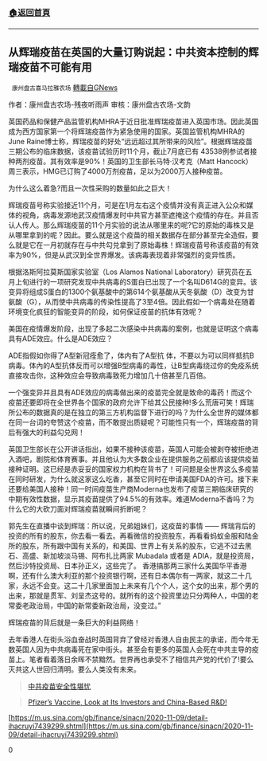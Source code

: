 ###  [:house:返回首頁](https://github.com/ourhimalayas/txt)
---

## 从辉瑞疫苗在英国的大量订购说起：中共资本控制的辉瑞疫苗不可能有用
` 康州盘古喜马拉雅农场` [轉載自GNews](https://gnews.org/zh-hans/610712/)

作者：康州盘古农场-残夜听雨声
审核：康州盘古农场-文韵

英国药品和保健产品监管机构MHRA于近日批准辉瑞疫苗进入英国市场。因此英国成为西方国家第一个将辉瑞疫苗作为紧急使用的国家。英国监管机构MHRA的June Raine博士称，辉瑞疫苗的好处“远远超过其所带来的风险”。根据辉瑞疫苗三期公布的临床数据，该疫苗试验历时11个月，截止7月底已有 43538例参试者接种两剂疫苗。其有效率是90%！英国的卫生部长马特·汉考克（Matt Hancock）周三表示，HMG已订购了4000万剂疫苗，足以为2000万人接种疫苗。

为什么这么着急?而且一次性采购的数量如此之巨大！

辉瑞疫苗号称实验接近11个月，可是在1月左右这个疫情并没有真正进入公众和媒体的视角，病毒发源地武汉疫情爆发时中共官方甚至遮掩这个疫情的存在。并且否认人传人。那么辉瑞疫苗的11个月实验的说法从哪里来的呢?它的原始的毒株又是从哪里拿到的呢？因此。要么就是这个疫苗的相关数据存在部分甚至完全造假，要么就是它在一月初就存在与中共勾兑拿到了原始毒株！辉瑞疫苗号称该疫苗的有效率为90%，但是从武汉到全世界爆发。该病毒表现着非常强烈的变异性质。

根据洛斯阿拉莫斯国家实验室（Los Alamos National Laboratory）研究员在五月上旬进行的一项研究发现中共病毒的S蛋白已出现了一个名叫D614G的变异。该变异将组成S蛋白的1300个氨基酸中的第614个氨基酸从天冬氨酸（D）改变为甘氨酸（G），从而使中共病毒的传染性提高了3至4倍。因此假如一个病毒处在随着环境变化疯狂的智能变异的阶段，如何保证疫苗的抗体有效呢？

美国在疫情爆发阶段，出现了多起二次感染中共病毒的案例，也就是证明这个病毒具有ADE效应。什么是ADE效应？

ADE指假如你得了A型新冠痊愈了，体内有了A型抗 体，不要以为可以同样抵抗B病毒。体內的A型抗体反而可以增强B型病毒的毒性，让B型病毒绕过你的免疫系统直接攻击你，这种效应会导致病毒致死力增加几十倍甚至几百倍。

一个强变异并且具有ADE效应的病毒做出来的疫苗完全就是致命的毒药！而这个疫苗还要即将在全世界各个国家的政府允许下给其公民接种!多么荒唐可笑！辉瑞所公布的数据真的是在独立的第三方机构监督下进行的吗？为什么全世界的媒体都在同一台词的夸赞这个疫苗，而不敢提出质疑呢？可能性只有一个，辉瑞疫苗的背后有强大的利益勾兑网！

英国卫生部长在公开讲话指出，如果不接种该疫苗，英国人可能会被剥夺被拒绝进入酒吧，剧院和体育赛事。并且他认为大多数企业在提供服务之前都应该提供疫苗接种证明。这已经是赤妥妥的国家权力机构在背书了！可问题是全世界这么多疫苗在同时研发，为什么就这家这么吃香，甚至它同时在申请美国FDA的许可。接下来还要给美国人接种！同一时间疫苗生产商Moderna也发布了疫苗三期临床研究的中期有效性数据，显示其疫苗提供了94.5%的有效率。难道Moderna不香吗？为什么它的大砍刀面对辉瑞疫苗就瞬间折断呢？

郭先生在直播中谈到辉瑞：所以说，兄弟姐妹们，这疫苗的事情 —— 辉瑞背后的投资的所有的股东，你去看一看去。再看微信的投资股东，再看看蚂蚁金服和陆金所的股东，所有跟中国有关系的，和美国、世界上有关系的股东，它逃不过去黑石、高盛、新加坡淡马锡、阿布扎比两家 Mubadala 或者是 ADIA，就是投资局，然后沙特投资局、日本孙正义，这些完了。 香港搞那两三家什么美国华平香港啊，还有什么澳大利亚的那个投资银行啊，还有日本偶尔有一两家，就这二十几家，永远不会变。这二十几家里面加上未来有几个个人，这个女的出来，那个男的出来，那就是贯军、刘呈杰这号的。就所有的这个投资里边只分两种人，中国的老常委老政治局，中国的新常委新政治局，没变过。”

辉瑞疫苗的背后就是一条巨大的利益网络！

去年香港人在街头浴血奋战时英国背弃了曾经对香港人自由民主的承诺，而今年无数英国人因为中共病毒死在家中街头。甚至会有更多的英国人会死在中共主导的疫苗上。笔者看着落日余晖不禁黯然。世界再也承受不了相信共产党的代价了!要么灭共这人世回归清明。要么人类没有未来。



> [中共疫苗安全性堪忧](https://gnews.org/zh-hans/325737/)





> [Pfizer’s Vaccine, Look at Its Investors and China-Based R&D!](https://gnews.org/557178/)



[https://m.us.sina.com/gb/finance/sinacn/2020-11-09/detail-ihacruyi7439299.shtml](https://m.us.sina.com/gb/finance/sinacn/2020-11-09/detail-ihacruyi7439299.shtml)

0
